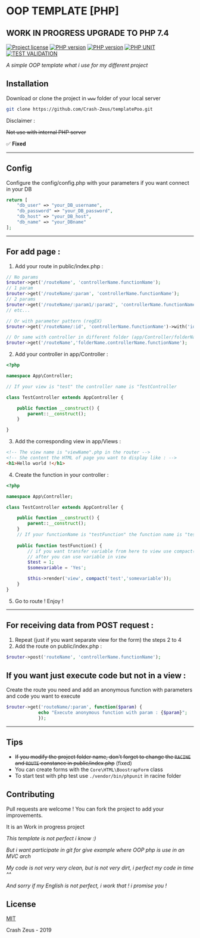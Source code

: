 # OOP TEMPLATE [PHP]
##  WORK IN PROGRESS UPGRADE TO PHP 7.4
 [![Project license](https://img.shields.io/pypi/l/ansicolortags.svg?style=flat-square)](https://github.com/Crash-Zeus/templatePoo/blob/master/LICENSE)
 [![PHP version](https://img.shields.io/badge/php-%3E%207.4-brightgreen?style=flat-square)](https://www.php.net/downloads.php)
 [![PHP version](https://img.shields.io/badge/Apache%20module%20RewriteEngine-On-brightgreen?style=flat-square)](https://httpd.apache.org/docs/2.4/fr/mod/mod_rewrite.html)
 [![PHP UNIT](https://img.shields.io/badge/php%20unit-v%208-brightgreen?style=flat-square)](https://phpunit.de/)
 [![TEST VALIDATION](https://img.shields.io/badge/tests-%E2%9C%94%EF%B8%8F-brightgreen?style=flat-square)]()

*A simple OOP template what i use for my different project*

## Installation

Download or clone the project in `www` folder of your local server

```bash
git clone https://github.com/Crash-Zeus/templatePoo.git
```
Disclaimer : 

~~Not use with internal PHP server~~

✅ __Fixed__

---

## Config

Configure the config/config.php with your parameters if you want connect in your DB

```php
return [
	"db_user" => "your_DB_username",
	"db_password" => "your_DB_password",
	"db_host" => "your_DB_host",
	"db_name" => "your_DBname"
];
```
---
## For add page :
1. Add your route in public/index.php :
```php
// No params
$router->get('/routeName', 'controllerName.functionName');
// 1 param
$router->get('/routeName/:param', 'controllerName.functionName');
// 2 params
$router->get('/routeName/:param1/:param2', 'controllerName.functionName');
// etc...

// Or with parameter pattern (regEX)
$router->get('/routeName/:id', 'controllerName.functionName')->with('id', '([0-9]+)');

// Or same with controller in different folder (app/Controller/folderName/controllerName)
$router->get('/routeName','folderName.controllerName.functionName');
```
2. Add your controller in app/Controller :
```php
<?php

namespace App\Controller;

// If your view is "test" the controller name is "TestController

class TestController extends AppController {

    public function __construct() {
        parent::__construct();
    }

}
```
3. Add the corresponding view in app/Views :
```html
<!-- The view name is "viewName".php in the router -->
<!-- She content the HTML of page you want to display like : -->
<h1>Hello world !</h1>
```
4. Create the function in your controller :
```php
<?php

namespace App\Controller;

class TestController extends AppController {

    public function __construct() {
        parent::__construct();
	}
	// If your functionName is "testFunction" the function name is "testFunction()"
	
	public function testFunction() {
		// if you want transfer variable from here to view use compact()
		// after you can use variable in view 
		$test = 1;
		$somevariable = 'Yes';

		$this->render('view', compact('test','somevariable'));
	}
}
```
5. Go to route ! Enjoy !

---
## For receiving data from POST request :
1. Repeat (just if you want separate view for the form) the steps 2 to 4
2. Add the route on public/index.php :
```php
$router->post('routeName', 'controllerName.functionName');
```

## If you want just execute code but not in a view :
Create the route you need and add an anonymous function with parameters and code you want to execute
```php
$router->get('routeName/:param', function($param) {
			echo "Execute anonymous function with param : {$param}";
			});
```
---
## Tips
- ~~If you modify the project folder name, don't forget to change the `RACINE` and `ROUTE` constance in public/index.php~~ (fixed)
- You can create forms with the `Core\HTML\BoostrapForm` class
- To start test with php test use `./vendor/bin/phpunit` in racine folder

## Contributing
Pull requests are welcome ! You can fork the project to add your improvements.

It is an Work in progress project

*This template is not perfect i know :)*

*But i want participate in git for give example where OOP php is use in an MVC arch*

*My code is not very very clean, but is not very dirt, i perfect my code in time ^^*

*And sorry if my English is not perfect, i work that ! i promise you !*

## License
[MIT](https://github.com/Crash-Zeus/templatePoo/blob/master/LICENSE) 

 Crash Zeus - 2019